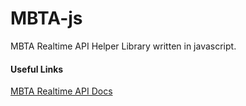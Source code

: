 # MBTA-js
MBTA Realtime API Helper Library written in javascript.

#### Useful Links
[MBTA Realtime API Docs](http://realtime.mbta.com/Portal/Content/Documents/MBTA-realtime_APIDocumentation_v2_1_3_2017-01-04.pdf)

